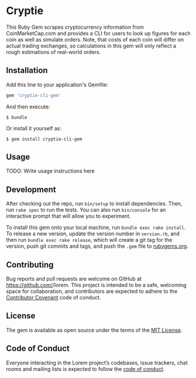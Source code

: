 # Cryptie

This Ruby Gem scrapes cryptocurrency information from CoinMarketCap.com and provides a CLI for users to look up figures for each coin as well as simulate orders. Note, that costs of each coin will differ on actual trading exchanges, so calculations in this gem will only reflect a rough estimations of real-world orders.

## Installation

Add this line to your application's Gemfile:

```ruby
gem 'cryptie-cli-gem'
```

And then execute:

    $ bundle

Or install it yourself as:

    $ gem install cryptie-cli-gem

## Usage

TODO: Write usage instructions here

## Development

After checking out the repo, run `bin/setup` to install dependencies. Then, run `rake spec` to run the tests. You can also run `bin/console` for an interactive prompt that will allow you to experiment.

To install this gem onto your local machine, run `bundle exec rake install`. To release a new version, update the version number in `version.rb`, and then run `bundle exec rake release`, which will create a git tag for the version, push git commits and tags, and push the `.gem` file to [rubygems.org](https://rubygems.org).

## Contributing

Bug reports and pull requests are welcome on GitHub at https://github.com/<rh24>/lorem. This project is intended to be a safe, welcoming space for collaboration, and contributors are expected to adhere to the [Contributor Covenant](http://contributor-covenant.org) code of conduct.

## License

The gem is available as open source under the terms of the [MIT License](https://opensource.org/licenses/MIT).

## Code of Conduct

Everyone interacting in the Lorem project’s codebases, issue trackers, chat rooms and mailing lists is expected to follow the [code of conduct](https://github.com/<rh24>/lorem/blob/master/CODE_OF_CONDUCT.md).
